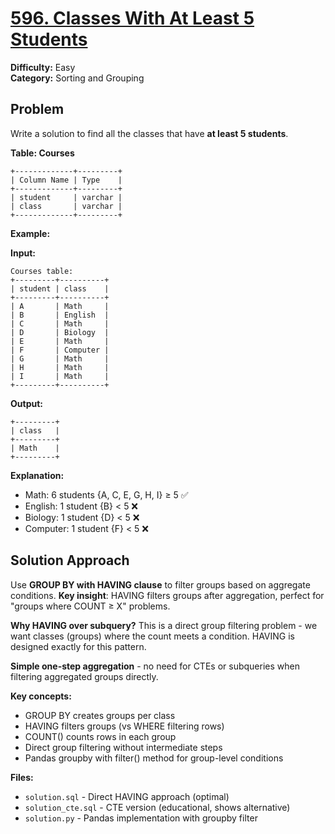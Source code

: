 # [596. Classes With At Least 5 Students](https://leetcode.com/problems/classes-with-at-least-5-students/)

**Difficulty:** Easy  
**Category:** Sorting and Grouping

## Problem

Write a solution to find all the classes that have **at least 5 students**.

**Table: Courses**
```
+-------------+---------+
| Column Name | Type    |
+-------------+---------+
| student     | varchar |
| class       | varchar |
+-------------+---------+
```

**Example:**

**Input:**
```
Courses table:
+---------+----------+
| student | class    |
+---------+----------+
| A       | Math     |
| B       | English  |
| C       | Math     |
| D       | Biology  |
| E       | Math     |
| F       | Computer |
| G       | Math     |
| H       | Math     |
| I       | Math     |
+---------+----------+
```

**Output:**
```
+---------+
| class   |
+---------+
| Math    |
+---------+
```

**Explanation:**
- Math: 6 students {A, C, E, G, H, I} ≥ 5 ✅
- English: 1 student {B} < 5 ❌  
- Biology: 1 student {D} < 5 ❌
- Computer: 1 student {F} < 5 ❌

## Solution Approach

Use **GROUP BY with HAVING clause** to filter groups based on aggregate conditions. **Key insight**: HAVING filters groups after aggregation, perfect for "groups where COUNT ≥ X" problems.

**Why HAVING over subquery?** This is a direct group filtering problem - we want classes (groups) where the count meets a condition. HAVING is designed exactly for this pattern.

**Simple one-step aggregation** - no need for CTEs or subqueries when filtering aggregated groups directly.

**Key concepts:**
- GROUP BY creates groups per class
- HAVING filters groups (vs WHERE filtering rows)  
- COUNT() counts rows in each group
- Direct group filtering without intermediate steps
- Pandas groupby with filter() method for group-level conditions

**Files:**
- `solution.sql` - Direct HAVING approach (optimal)
- `solution_cte.sql` - CTE version (educational, shows alternative)
- `solution.py` - Pandas implementation with groupby filter